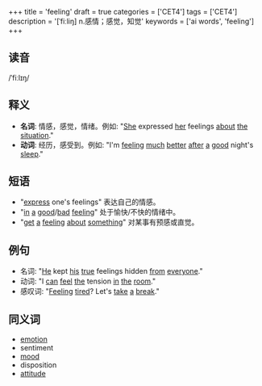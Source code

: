 +++
title = 'feeling'
draft = true
categories = ['CET4']
tags = ['CET4']
description = '[ˈfiːliŋ] n.感情；感觉，知觉'
keywords = ['ai words', 'feeling']
+++

## 读音
/ˈfiːlɪŋ/

## 释义
- **名词**: 情感，感觉，情绪。例如: "[She](/zh/post/she/) expressed [her](/zh/post/her/) feelings [about](/zh/post/about/) [the](/zh/post/the/) [situation](/zh/post/situation/)."
- **动词**: 经历，感受到。例如: "I'm [feeling](/zh/post/feeling/) [much](/zh/post/much/) [better](/zh/post/better/) [after](/zh/post/after/) [a](/zh/post/a/) [good](/zh/post/good/) night's [sleep](/zh/post/sleep/)."

## 短语
- "[express](/zh/post/express/) one's feelings" 表达自己的情感。
- "[in](/zh/post/in/) [a](/zh/post/a/) [good](/zh/post/good/)/[bad](/zh/post/bad/) [feeling](/zh/post/feeling/)" 处于愉快/不快的情绪中。
- "[get](/zh/post/get/) [a](/zh/post/a/) [feeling](/zh/post/feeling/) [about](/zh/post/about/) [something](/zh/post/something/)" 对某事有预感或直觉。

## 例句
- 名词: "[He](/zh/post/he/) kept [his](/zh/post/his/) [true](/zh/post/true/) feelings hidden [from](/zh/post/from/) [everyone](/zh/post/everyone/)."
- 动词: "I [can](/zh/post/can/) [feel](/zh/post/feel/) [the](/zh/post/the/) tension [in](/zh/post/in/) [the](/zh/post/the/) [room](/zh/post/room/)."
- 感叹词: "[Feeling](/zh/post/feeling/) [tired](/zh/post/tired/)? Let's [take](/zh/post/take/) [a](/zh/post/a/) [break](/zh/post/break/)."

## 同义词
- [emotion](/zh/post/emotion/)
- sentiment
- [mood](/zh/post/mood/)
- disposition
- [attitude](/zh/post/attitude/)
